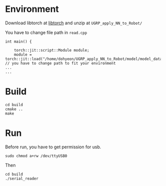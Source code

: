 # Environment
Download libtorch at [libtorch](https://download.pytorch.org/libtorch/cpu/libtorch-cxx11-abi-shared-with-deps-2.3.1%2Bcpu.zip)
and unzip at ```UGRP_apply_NN_to_Robot/```

You have to change file path in ```read.cpp```
```
int main() {
    
    torch::jit::script::Module module;
    module = torch::jit::load("/home/dohyeon/UGRP_apply_NN_to_Robot/model/model_dataset4.pt"); // you have to change path to fit your environment
...
...
```

# Build
```
cd build
cmake ..
make
```

# Run
Before run, you have to get permission for usb.
```
sudo chmod a+rw /dev/ttyUSB0
```
Then
```
cd build
./serial_reader
```
